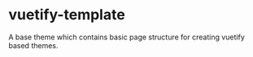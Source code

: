 # vuetify-template
A base theme which contains basic page structure for creating vuetify based themes.
